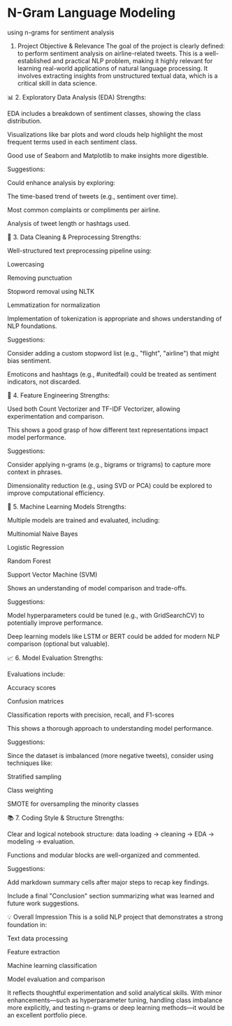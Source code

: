 # N-Gram Language Modeling
using n-grams for sentiment analysis
1. Project Objective & Relevance
The goal of the project is clearly defined: to perform sentiment analysis on airline-related tweets. This is a well-established and practical NLP problem, making it highly relevant for learning real-world applications of natural language processing. It involves extracting insights from unstructured textual data, which is a critical skill in data science.

📊 2. Exploratory Data Analysis (EDA)
Strengths:

EDA includes a breakdown of sentiment classes, showing the class distribution.

Visualizations like bar plots and word clouds help highlight the most frequent terms used in each sentiment class.

Good use of Seaborn and Matplotlib to make insights more digestible.

Suggestions:

Could enhance analysis by exploring:

The time-based trend of tweets (e.g., sentiment over time).

Most common complaints or compliments per airline.

Analysis of tweet length or hashtags used.

🧹 3. Data Cleaning & Preprocessing
Strengths:

Well-structured text preprocessing pipeline using:

Lowercasing

Removing punctuation

Stopword removal using NLTK

Lemmatization for normalization

Implementation of tokenization is appropriate and shows understanding of NLP foundations.

Suggestions:

Consider adding a custom stopword list (e.g., "flight", "airline") that might bias sentiment.

Emoticons and hashtags (e.g., #unitedfail) could be treated as sentiment indicators, not discarded.

🧠 4. Feature Engineering
Strengths:

Used both Count Vectorizer and TF-IDF Vectorizer, allowing experimentation and comparison.

This shows a good grasp of how different text representations impact model performance.

Suggestions:

Consider applying n-grams (e.g., bigrams or trigrams) to capture more context in phrases.

Dimensionality reduction (e.g., using SVD or PCA) could be explored to improve computational efficiency.

🤖 5. Machine Learning Models
Strengths:

Multiple models are trained and evaluated, including:

Multinomial Naive Bayes

Logistic Regression

Random Forest

Support Vector Machine (SVM)

Shows an understanding of model comparison and trade-offs.

Suggestions:

Model hyperparameters could be tuned (e.g., with GridSearchCV) to potentially improve performance.

Deep learning models like LSTM or BERT could be added for modern NLP comparison (optional but valuable).

📈 6. Model Evaluation
Strengths:

Evaluations include:

Accuracy scores

Confusion matrices

Classification reports with precision, recall, and F1-scores

This shows a thorough approach to understanding model performance.

Suggestions:

Since the dataset is imbalanced (more negative tweets), consider using techniques like:

Stratified sampling

Class weighting

SMOTE for oversampling the minority classes

📚 7. Coding Style & Structure
Strengths:

Clear and logical notebook structure: data loading → cleaning → EDA → modeling → evaluation.

Functions and modular blocks are well-organized and commented.

Suggestions:

Add markdown summary cells after major steps to recap key findings.

Include a final "Conclusion" section summarizing what was learned and future work suggestions.

💡 Overall Impression
This is a solid NLP project that demonstrates a strong foundation in:

Text data processing

Feature extraction

Machine learning classification

Model evaluation and comparison

It reflects thoughtful experimentation and solid analytical skills. With minor enhancements—such as hyperparameter tuning, handling class imbalance more explicitly, and testing n-grams or deep learning methods—it would be an excellent portfolio piece.
